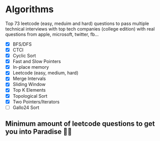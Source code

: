 # Algorithms
Top 73 leetcode (easy, meduim and hard) questions to pass multiple technical interviews with top tech companies (college edition) with real questions from apple, microsoft, twitter, fb...
- [x] BFS/DFS
- [x] CTCI
- [x] Cyclic Sort
- [x] Fast and Slow Pointers
- [x] In-place memory
- [x] Leetcode (easy, medium, hard)
- [x] Merge Intervals
- [x] Sliding Window
- [x] Top K Elements
- [x] Topological Sort
- [x] Two Pointers/Iterators
- [ ] Gallo24 Sort

## Minimum amount of leetcode questions to get you into Paradise 🌴🍹
